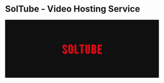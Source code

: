 SolTube - Video Hosting Service
========

![SolTube](https://github.com/azikkw/SolTube-VideoHostingService/blob/main/soltube.jpg)
